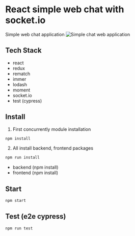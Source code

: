 # React simple web chat with socket.io

Simple web chat application
![Simple chat web application](http://play.codejs.co.kr/dist/img/preview.a40feb81e83bb9458b81dddada7c3b45.gif)

## Tech Stack

- react
- redux
- rematch
- immer
- lodash
- moment
- socket.io
- test (cypress)

## Install 
1. First concurrently module installation
``` javascript
npm install
```
2. All install backend, frontend packages
``` javascript
npm run install 
```
- backend (npm install)
- frontend (npm install)

## Start
``` javascript
npm start
```

## Test (e2e cypress)
``` javascript
npm run test
```
